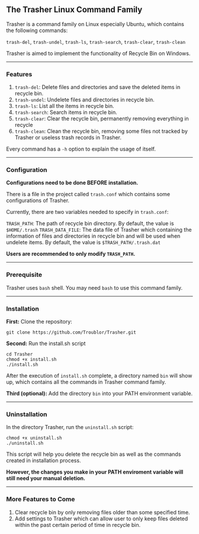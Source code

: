 ## The Trasher Linux Command Family

Trasher is a command family on Linux especially Ubuntu, which contains the following commands: 

`trash-del`, `trash-undel`, `trash-ls`, `trash-search`, `trash-clear`, `trash-clean`

Trasher is aimed to implement the functionality of Recycle Bin on Windows. 

---

### Features 

1. `trash-del`: Delete files and directories and save the deleted items in recycle bin.
2. `trash-undel`: Undelete files and directories in recycle bin. 
3. `trash-ls`: List all the items in recycle bin.
4. `trash-search`: Search items in recycle bin.
5. `trash-clear`: Clear the recycle bin, permanently removing everything in recycle
6. `trash-clean`: Clean the recycle bin, removing some files not tracked by Trasher or useless trash records in Trasher.

Every command has a `-h` option to explain the usage of itself. 

--- 

### Configuration

**Configurations need to be done BEFORE installation.**

There is a file in the project called `trash.conf` which contains some configurations of Trasher.

Currently, there are two variables needed to specify in `trash.conf`: 

`TRASH_PATH`: The path of recycle bin directory. By default, the value is `$HOME/.trash`
`TRASH_DATA_FILE`: The data file of Trasher which containing the information of files and directories in recycle bin and will be used when undelete items. By default, the value is `$TRASH_PATH/.trash.dat` 

**Users are recommended to only modify `TRASH_PATH`.**

---

### Prerequisite

Trasher uses `bash` shell. You may need `bash` to use this command family. 

---

### Installation

**First:** Clone the repository: 
```
git clone https://github.com/Troublor/Trasher.git
```

**Second:** Run the install.sh script
```
cd Trasher
chmod +x install.sh
./install.sh
```

After the execution of `install.sh` complete, a directory named `bin` will show up, which contains all the commands in Trasher command family. 

**Third (optional):** Add the directory `bin` into your PATH environment variable.

---

### Uninstallation

In the directory Trasher, run the `uninstall.sh` script: 
```
chmod +x uninstall.sh
./uninstall.sh
```

This script will help you delete the recycle bin as well as the commands created in installation process. 

**However, the changes you make in your PATH enviroment variable will still need your manual deletion.**

---

### More Features to Come

1. Clear recycle bin by only removing files older than some specified time.
2. Add settings to Trasher which can allow user to only keep files deleted within the past certain period of time in recycle bin. 

